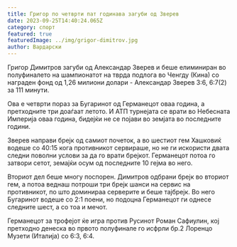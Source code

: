 ```yaml
---
title: Григор по четврти пат годинава загуби од Зверев
date: 2023-09-25T14:40:24.065Z
category: спорт
featured: true
featuredImage: ../img/grigor-dimitrov.jpg
author: Вардарски
---
```

Григор Димитров загуби од Александар Зверев и беше елиминиран во полуфиналето на шампионатот на тврда подлога во Ченгду (Кина) со награден фонд од 1,26 милиони долари - Александар Зверев 3:6, 6:7(2) за 111 минути.

Ова е четврти пораз за Бугаринот од Германецот оваа година, а претходните три доаѓаат летото. И АТП турнејата се врати во Небесната Империја оваа година, бидејќи не се појави во земјата во последните години.

Зверев направи брејк од самиот почеток, а во шестиот гем Хашковиќ водеше со 40:15 кога противникот сервираше, но не ги искористи двата следни поволни услови за да го врати брејкот. Германецот потоа го затвори сетот, земајќи осум од последните 10 гејма во него.

Вториот дел беше многу поспорен. Димитров одбрани брејк во вториот гем, а потоа веднаш потроши три брејк шанси на сервис на противникот, по што доминираа серверите и беше тајбрејк. Во него Бугаринот водеше со 2:1 поени, но подоцна Германецот ги однесе следните шест, а со тоа и мечот.

Германецот за трофејот ќе игра против Русинот Роман Сафиулин, кој претходно денеска во првото полуфинале го исфрли бр.2 Лоренцо Музети (Италија) со 6:3, 6:4.